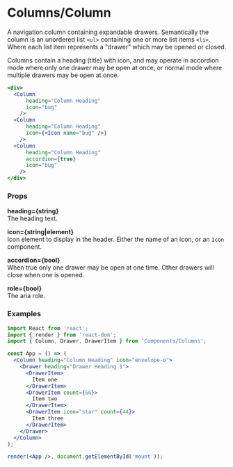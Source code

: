 Columns/Column
==============
A navigation column containing expandable drawers. Semantically the column is an unordered list `<ul>` containing one or more list items `<li>`. Where each list item represents a "drawer" which may be opened or closed.

Columns contain a heading (title) with icon, and may operate in accordion mode where only one drawer may be open at once, or normal mode where multiple drawers may be open at once.

```jsx
<div>
  <Column
      heading="Column Heading"
      icon="bug"
    />
  <Column
      heading="Column Heading"
      icon={<Icon name="bug" />}
    />
  <Column
      heading="Column Heading"
      accordion={true}
      icon="bug"
    />
</div>
```

### Props

**heading={string}**  
The heading text.

**icon={string|element}**  
Icon element to display in the header. Either the name of an icon, or an `Icon` component.

**accordion={bool}**  
When true only one drawer may be open at one time. Other drawers will close when one is opened.

**role={bool}**  
The aria role.

### Examples

```jsx
import React from 'react';
import { render } from 'react-dom';
import { Column, Drawer, DrawerItem } from 'Components/Columns';

const App = () => (
  <Column heading="Column Heading" icon="envelope-o">
    <Drawer heading="Drawer Heading 1">
      <DrawerItem>
        Item one
      </DrawerItem>
      <DrawerItem count={66}>
        Item two
      </DrawerItem>
      <DrawerItem icon="star" count={44}>
        Item three
      </DrawerItem>
    </Drawer>
  </Column>
);

render(<App />, document.getElementById('mount'));
```
